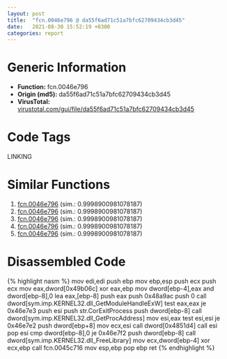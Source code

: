 ```yaml
---
layout: post
title:  "fcn.0046e796 @ da55f6ad71c51a7bfc62709434cb3d45"
date:   2021-08-30 15:52:19 +0300
categories: report
---
```


# Generic Information
- **Function:** fcn.0046e796
- **Origin (md5):** da55f6ad71c51a7bfc62709434cb3d45
- **VirusTotal:** [virustotal.com/gui/file/da55f6ad71c51a7bfc62709434cb3d45][virustotal_ref]

# Code Tags
<span class="tag" id="LINKING">LINKING</span>


# Similar Functions

1. [fcn.0046e796][similar_1_ref] (sim.: 0.9998900981078187)
2. [fcn.0046e796][similar_2_ref] (sim.: 0.9998900981078187)
3. [fcn.0046e796][similar_3_ref] (sim.: 0.9998900981078187)
4. [fcn.0046e796][similar_4_ref] (sim.: 0.9998900981078187)
5. [fcn.0046e796][similar_5_ref] (sim.: 0.9998900981078187)


# Disassembled Code

{% highlight nasm %}
mov edi,edi
push ebp
mov ebp,esp
push ecx
push ecx
mov eax,dword[0x49b06c]
xor eax,ebp
mov dword[ebp-4],eax
and dword[ebp-8],0
lea eax,[ebp-8]
push eax
push 0x48a9ac
push 0
call dword[sym.imp.KERNEL32.dll_GetModuleHandleExW]
test eax,eax
je 0x46e7e3
push esi
push str.CorExitProcess
push dword[ebp-8]
call dword[sym.imp.KERNEL32.dll_GetProcAddress]
mov esi,eax
test esi,esi
je 0x46e7e2
push dword[ebp+8]
mov ecx,esi
call dword[0x4851d4]
call esi
pop esi
cmp dword[ebp-8],0
je 0x46e7f2
push dword[ebp-8]
call dword[sym.imp.KERNEL32.dll_FreeLibrary]
mov ecx,dword[ebp-4]
xor ecx,ebp
call fcn.0045c716
mov esp,ebp
pop ebp
ret 
{% endhighlight %}


[similar_1_ref]: /report/fcn.0046e796@2a380710d2016aed75cfad6eacab1d1a
[similar_2_ref]: /report/fcn.0046e796@6f3954a480bef11309decb3759df55ad
[similar_3_ref]: /report/fcn.0046e796@985d3a961f1a2ad37039ba25bf21c0ee
[similar_4_ref]: /report/fcn.0046e796@2dd6da6129e47fd72c5b6249eef16bbb
[similar_5_ref]: /report/fcn.0046e796@47d4e089bbf62dab1a8f678bd32b173c
[virustotal_ref]: https://www.virustotal.com/gui/file/da55f6ad71c51a7bfc62709434cb3d45